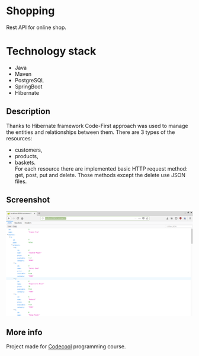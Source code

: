 # Shopping  
Rest API for online shop.  
  
# Technology stack  
- Java  
- Maven  
- PostgreSQL  
- SpringBoot  
- Hibernate  
  
## Description  
  
Thanks to Hibernate framework Code-First approach was used to manage the entities and relationships between them. There are 3 types of the resources:  
- customers,  
- products,  
- baskets.  
For each resource there are implemented basic HTTP request method: get, post, put and delete. Those methods except the delete use JSON files.  
  
## Screenshot  
  
![Screenshot](shop.png)  
  
  
## More info  
  
Project made for [Codecool](https://codecool.com/) programming course.